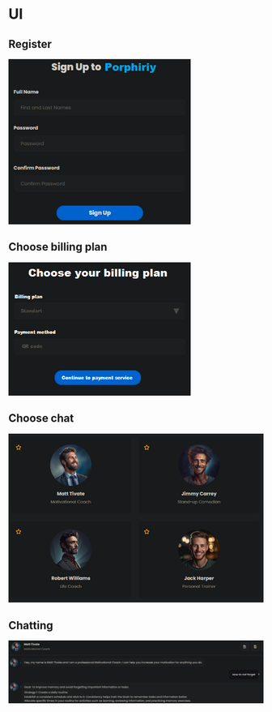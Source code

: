 # UI

## Register

![sign_up](./figs/ui_registration.png)

## Choose billing plan

![choose_billing_plan](./figs/ui_choose_billing_plan.png)

## Choose chat

![choose_chat](./figs/choose_chat.png)

## Chatting

![chatting](./figs/chatting.png)

